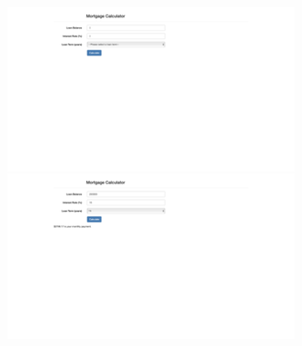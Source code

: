 ![Project photo 1](assets/mortgage-calculator.png)
![Project photo 2](assets/mortgage-calculator2.png)